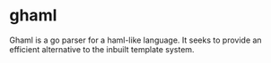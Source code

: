 ghaml
=====

Ghaml is a go parser for a haml-like language. It seeks to provide an efficient alternative to the inbuilt template system.

